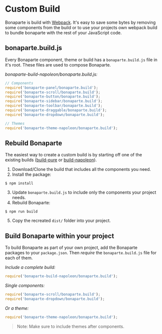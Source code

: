 # Custom Build

Bonaparte is build with [Webpack](http://webpack.github.io/). It's easy to save some bytes by removing some components from the build or to use your projects own webpack build to bundle bonaparte with the rest of your JavaScript code.

## bonaparte.build.js

Every Bonaparte component, theme or build has a `bonaparte.build.js` file in it's root. These files are used to compose Bonaparte.

*bonaparte-build-napoleon/bonaparte.build.js:*
```javascript
// Components
require('bonaparte-panel/bonaparte.build');
require('bonaparte-scroll/bonaparte.build');
require('bonaparte-button/bonaparte.build');
require('bonaparte-sidebar/bonaparte.build');
require('bonaparte-toolbar/bonaparte.build');
require('bonaparte-draggable/bonaparte.build');
require('bonaparte-dropdown/bonaparte.build');

// Themes
require('bonaparte-theme-napoleon/bonaparte.build');

```

## Rebuild Bonaparte

The easiest way to create a custom build is by starting off one of the existing builds ([build-pure](http://github.com/bonaparte/build-pure) or [build-napoleon](http://github.com/bonaparte/build-napoleon)).

1. Download/Clone the build that includes all the components you need.
2. Install the package:
 ```
$ npm install
```
3. Update `bonaparte.build.js` to include only the components your project needs.
4. Rebuild Bonaparte:
 ```
$ npm run build
```
5. Copy the recreated `dist/` folder into your project.

## Build Bonaparte within your project

To build Bonaparte as part of your own project, add the Bonaparte packages to your `package.json`. Then *require* the `bonaparte.build.js` file for each of them.

*Include a complete build:*
```javascript
require('bonaparte-build-napoleon/bonaparte.build');
```

*Single components:*
```javascript
require('bonaparte-scroll/bonaparte.build');
require('bonaparte-dropdown/bonaparte.build');
```
*Or a theme:*
```javascript
require('bonaparte-theme-napoleon/bonaparte.build');
```

> Note: Make sure to include themes after components.
